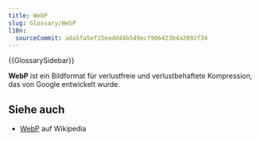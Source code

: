 ```yaml
---
title: WebP
slug: Glossary/WebP
l10n:
  sourceCommit: ada5fa5ef15eadd44b549ecf906423b4a2092f34
---
```


{{GlossarySidebar}}

**WebP** ist ein Bildformat für verlustfreie und verlustbehaftete Kompression, das von Google entwickelt wurde.

## Siehe auch

- [WebP](https://en.wikipedia.org/wiki/WebP) auf Wikipedia
